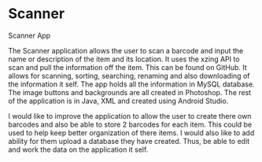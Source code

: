# Scanner
Scanner App

The Scanner application allows the user to scan a barcode and input the name or description of the item and its location. 
It uses the xzing API  to scan and pull the information off the item.  This can be found on GitHub. It allows for scanning,
sorting, searching, renaming and also downloading of the information it self. The app holds all the information in MySQL database.
The image buttons and backgrounds are all created in Photoshop. The rest of the application is in Java, XML and created using
Android Studio.

I would like to improve the application to allow the user to create there own barcodes and also be able to store 2 barcodes
for each item. This could be used to help keep better organization of there items. I would also like to add ability for them
upload a database they have created.  Thus, be able to edit and work the data on the application it self.
